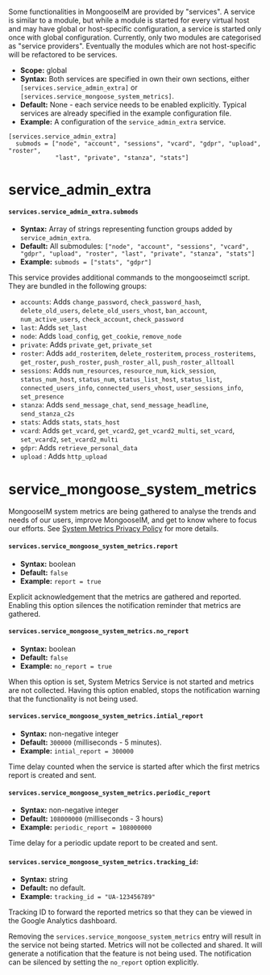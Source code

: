 Some functionalities in MongooseIM are provided by "services".
A service is similar to a module, but while a module is started for every virtual 
host and may have global or host-specific configuration, a service is started 
only once with global configuration.
Currently, only two modules are categorised as "service providers".
Eventually the modules which are not host-specific will be refactored to be services.

* **Scope:** global
* **Syntax:** Both services are specified in own their own sections, either
`[services.service_admin_extra]` or `[services.service_mongoose_system_metrics]`. 
* **Default:** None - each service needs to be enabled explicitly.
Typical services are already specified in the example configuration file.
* **Example:** A configuration of the `service_admin_extra` service.

```
[services.service_admin_extra]
  submods = ["node", "account", "sessions", "vcard", "gdpr", "upload", "roster",
             "last", "private", "stanza", "stats"]
```

# service_admin_extra

#### `services.service_admin_extra.submods`
* **Syntax:** Array of strings representing function groups added by `service_admin_extra`.
* **Default:** All submodules: `["node", "account", "sessions", "vcard", "gdpr",
 "upload", "roster", "last", "private", "stanza", "stats"]`
* **Example:** `submods = ["stats", "gdpr"]`

This service provides additional commands to the mongooseimctl script.
They are bundled in the following groups:

* `accounts`: Adds `change_password`, `check_password_hash`, `delete_old_users`,
 `delete_old_users_vhost`, `ban_account`, `num_active_users`, `check_account`,
  `check_password`
* `last`: Adds `set_last`
* `node`: Adds `load_config`, `get_cookie`, `remove_node`
* `private`: Adds `private_get`, `private_set`
* `roster`: Adds `add_rosteritem`, `delete_rosteritem`, `process_rosteritems`,
 `get_roster`, `push_roster`, `push_roster_all`, `push_roster_alltoall`
* `sessions`: Adds `num_resources`, `resource_num`, `kick_session`, `status_num_host`,
 `status_num`, `status_list_host`, `status_list`, `connected_users_info`,
  `connected_users_vhost`, `user_sessions_info`, `set_presence`
* `stanza`: Adds `send_message_chat`, `send_message_headline`, `send_stanza_c2s`
* `stats`: Adds `stats`, `stats_host`
* `vcard`: Adds `get_vcard`, `get_vcard2`, `get_vcard2_multi`, `set_vcard`,
 `set_vcard2`, `set_vcard2_multi`
* `gdpr`: Adds `retrieve_personal_data`
* `upload` : Adds `http_upload`

# service_mongoose_system_metrics

MongooseIM system metrics are being gathered to analyse the trends and needs of our users, improve MongooseIM, and get to know where to focus our efforts.
See [System Metrics Privacy Policy](../operation-and-maintenance/System-Metrics-Privacy-Policy.md) for more details.

#### `services.service_mongoose_system_metrics.report`
* **Syntax:** boolean
* **Default:** `false`
* **Example:** `report = true`

Explicit acknowledgement that the metrics are gathered and reported.
Enabling this option silences the notification reminder that metrics are gathered.
#### `services.service_mongoose_system_metrics.no_report`
* **Syntax:** boolean
* **Default:** `false`
* **Example:** `no_report = true`

When this option is set, System Metrics Service is not started and metrics are not collected.
Having this option enabled, stops the notification warning that the functionality is not being used.

#### `services.service_mongoose_system_metrics.intial_report`
* **Syntax:** non-negative integer
* **Default:** `300000` (milliseconds - 5 minutes).
* **Example:** `intial_report = 300000`

Time delay counted when the service is started after which the first metrics report is created and sent.

#### `services.service_mongoose_system_metrics.periodic_report`
* **Syntax:** non-negative integer
* **Default:** `108000000` (milliseconds - 3 hours)
* **Example:** `periodic_report = 108000000`

Time delay for a periodic update report to be created and sent.

#### `services.service_mongoose_system_metrics.tracking_id`:
* **Syntax:** string
* **Default:** no default.
* **Example:** `tracking_id = "UA-123456789"`

Tracking ID to forward the reported metrics so that they can be viewed in the Google Analytics dashboard.

Removing the `services.service_mongoose_system_metrics` entry will result in the service not being started.
Metrics will not be collected and shared.
It will generate a notification that the feature is not being used.
The notification can be silenced by setting the `no_report` option explicitly.
